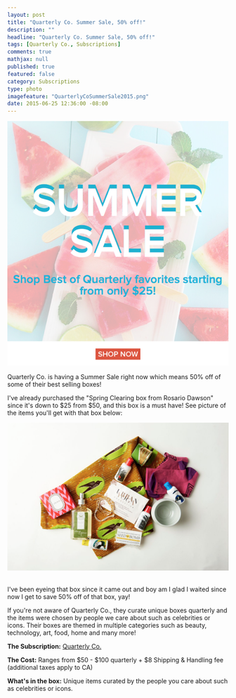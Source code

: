 ```yaml
---
layout: post
title: "Quarterly Co. Summer Sale, 50% off!"
description: ""
headline: "Quarterly Co. Summer Sale, 50% off!"
tags: [Quarterly Co., Subscriptions]
comments: true
mathjax: null
published: true
featured: false
category: Subscriptions
type: photo
imagefeature: "QuarterlyCoSummerSale2015.png"
date: 2015-06-25 12:36:00 -08:00
---
```


<center><a href="http://www.bestofquarterly.com/summer-sale-2015/" target="_blank">
<img src="/images/QuarterlyCoSummerSale2015.png" border="0" style="border:none;max-width:100%;" alt="Rosario Dawson Spring Clearing Box Sale!" />
</a></center>

<p>Quarterly Co. is having a Summer Sale right now which means 50% off of some of their best selling boxes!</p>

<p>I've already purchased the "Spring Clearing box from Rosario Dawson" since it's down to $25 from $50, and this box is a must have! See picture of the items you'll get with that box below:</p>

<center><a href="http://www.bestofquarterly.com/shop/spring-clearing-box-from-rosario-dawson" target="_blank">
<img src="/images/RosarioDawsonSpring2015Items.png" border="0" style="border:none;max-width:100%;" alt="Rosario Dawson Spring Clearing Box Sale!" />
</a></center>
<br>

<p>I've been eyeing that box since it came out and boy am I glad I waited since now I get to save 50% off of that box, yay!</p>

<p>If you're not aware of Quarterly Co., they curate unique boxes quarterly and the items were chosen by people we care about such as celebrities or icons. Their boxes are themed in multiple categories such as beauty, technology, art, food, home and many more!</p>

<p><b>The Subscription:</b> <a href="https://quarterly.co" target="_blank">Quarterly Co.</a></p>
<p><b>The Cost:</b> Ranges from $50 - $100 quarterly + $8 Shipping & Handling fee (additional taxes apply to CA)</p>
<p><b>What's in the box:</b> Unique items curated by the people you care about such as celebrities or icons.</p>
